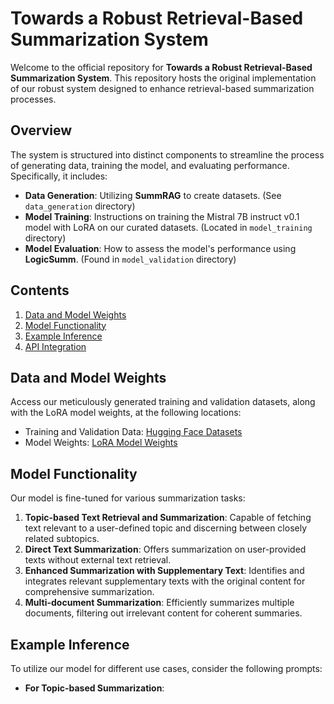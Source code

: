 # Towards a Robust Retrieval-Based Summarization System

Welcome to the official repository for **Towards a Robust Retrieval-Based Summarization System**. This repository hosts the original implementation of our robust system designed to enhance retrieval-based summarization processes.

## Overview

The system is structured into distinct components to streamline the process of generating data, training the model, and evaluating performance. Specifically, it includes:

- **Data Generation**: Utilizing **SummRAG** to create datasets. (See `data_generation` directory)
- **Model Training**: Instructions on training the Mistral 7B instruct v0.1 model with LoRA on our curated datasets. (Located in `model_training` directory)
- **Model Evaluation**: How to assess the model's performance using **LogicSumm**. (Found in `model_validation` directory)

## Contents

1. [Data and Model Weights](#data-and-model-weights)
2. [Model Functionality](#model-functionality)
3. [Example Inference](#example-inference)
4. [API Integration](#api-integration)

## Data and Model Weights

Access our meticulously generated training and validation datasets, along with the LoRA model weights, at the following locations:
- Training and Validation Data: [Hugging Face Datasets](https://huggingface.co/datasets/zycjlsj123/ragsummdata)
- Model Weights: [LoRA Model Weights](https://huggingface.co/zycjlsj123/rag_summ)

## Model Functionality

Our model is fine-tuned for various summarization tasks:
1. **Topic-based Text Retrieval and Summarization**: Capable of fetching text relevant to a user-defined topic and discerning between closely related subtopics.
2. **Direct Text Summarization**: Offers summarization on user-provided texts without external text retrieval.
3. **Enhanced Summarization with Supplementary Text**: Identifies and integrates relevant supplementary texts with the original content for comprehensive summarization.
4. **Multi-document Summarization**: Efficiently summarizes multiple documents, filtering out irrelevant content for coherent summaries.

## Example Inference

To utilize our model for different use cases, consider the following prompts:

- **For Topic-based Summarization**:
